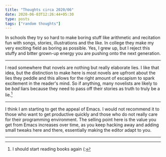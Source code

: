 ```yaml
---
title: "Thoughts circa 2020/06"
date: 2020-06-03T12:26:44+05:30
type: posts
tags: ["random thoughts"]
---
```


In schools they try so hard to make boring stuff like arithmetic and recitation fun with songs, stories, illustrations and the like. In college they make my very exciting field as boring as possible. Yes, I grew up, but I reject this stuffy and bitter grown-up energy you are pushing onto the next generation.

---

I read somewhere that novels are nothing but really elaborate lies. I like that idea, but the distinction to make here is most novels are upfront about the lies they peddle and this allows for the right amount of escapism to spark excitement in the reader's mind. So if anything, many novelists are likely to be *bad* liars because they need to pass off their stories as truth to truly be a lie.[^1] 

---

I think I am starting to get the appeal of Emacs. I would not recommend it to those who want to get productive quickly and those who do not really care for their programming environment. The selling point here is the value you get from Emacs increases over time, as you keep hacking away and adding small tweaks here and there, essentially making the editor adapt to you.

---

[^1]: I should start reading books again (:

